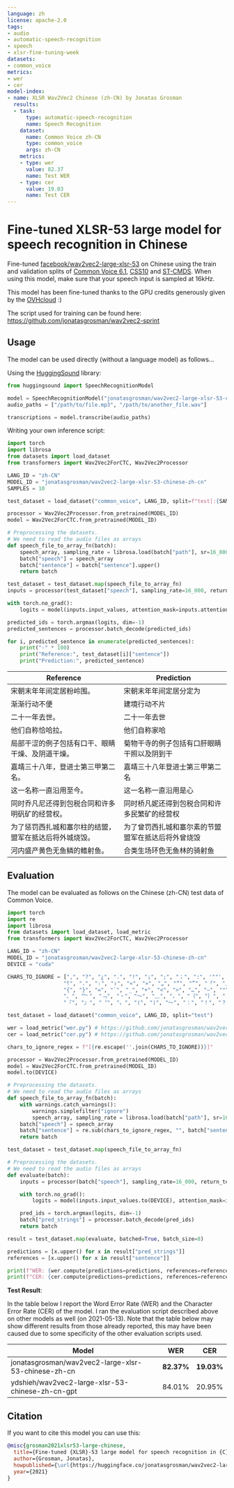 ```yaml
---
language: zh
license: apache-2.0
tags:
- audio
- automatic-speech-recognition
- speech
- xlsr-fine-tuning-week
datasets:
- common_voice
metrics:
- wer
- cer
model-index:
- name: XLSR Wav2Vec2 Chinese (zh-CN) by Jonatas Grosman
  results:
  - task:
      type: automatic-speech-recognition
      name: Speech Recognition
    dataset:
      name: Common Voice zh-CN
      type: common_voice
      args: zh-CN
    metrics:
    - type: wer
      value: 82.37
      name: Test WER
    - type: cer
      value: 19.03
      name: Test CER
---
```


# Fine-tuned XLSR-53 large model for speech recognition in Chinese

Fine-tuned [facebook/wav2vec2-large-xlsr-53](https://huggingface.co/facebook/wav2vec2-large-xlsr-53) on Chinese using the train and validation splits of [Common Voice 6.1](https://huggingface.co/datasets/common_voice), [CSS10](https://github.com/Kyubyong/css10) and [ST-CMDS](http://www.openslr.org/38/).
When using this model, make sure that your speech input is sampled at 16kHz.

This model has been fine-tuned thanks to the GPU credits generously given by the [OVHcloud](https://www.ovhcloud.com/en/public-cloud/ai-training/) :)

The script used for training can be found here: https://github.com/jonatasgrosman/wav2vec2-sprint

## Usage

The model can be used directly (without a language model) as follows...

Using the [HuggingSound](https://github.com/jonatasgrosman/huggingsound) library:

```python
from huggingsound import SpeechRecognitionModel

model = SpeechRecognitionModel("jonatasgrosman/wav2vec2-large-xlsr-53-chinese-zh-cn")
audio_paths = ["/path/to/file.mp3", "/path/to/another_file.wav"]

transcriptions = model.transcribe(audio_paths)
```

Writing your own inference script:

```python
import torch
import librosa
from datasets import load_dataset
from transformers import Wav2Vec2ForCTC, Wav2Vec2Processor

LANG_ID = "zh-CN"
MODEL_ID = "jonatasgrosman/wav2vec2-large-xlsr-53-chinese-zh-cn"
SAMPLES = 10

test_dataset = load_dataset("common_voice", LANG_ID, split=f"test[:{SAMPLES}]")

processor = Wav2Vec2Processor.from_pretrained(MODEL_ID)
model = Wav2Vec2ForCTC.from_pretrained(MODEL_ID)

# Preprocessing the datasets.
# We need to read the audio files as arrays
def speech_file_to_array_fn(batch):
    speech_array, sampling_rate = librosa.load(batch["path"], sr=16_000)
    batch["speech"] = speech_array
    batch["sentence"] = batch["sentence"].upper()
    return batch

test_dataset = test_dataset.map(speech_file_to_array_fn)
inputs = processor(test_dataset["speech"], sampling_rate=16_000, return_tensors="pt", padding=True)

with torch.no_grad():
    logits = model(inputs.input_values, attention_mask=inputs.attention_mask).logits

predicted_ids = torch.argmax(logits, dim=-1)
predicted_sentences = processor.batch_decode(predicted_ids)

for i, predicted_sentence in enumerate(predicted_sentences):
    print("-" * 100)
    print("Reference:", test_dataset[i]["sentence"])
    print("Prediction:", predicted_sentence)
```

| Reference  | Prediction |
| ------------- | ------------- |
| 宋朝末年年间定居粉岭围。 | 宋朝末年年间定居分定为 |
| 渐渐行动不便 | 建境行动不片 |
| 二十一年去世。 | 二十一年去世 |
| 他们自称恰哈拉。 | 他们自称家哈<unk> |
| 局部干涩的例子包括有口干、眼睛干燥、及阴道干燥。 | 菊物干寺的例子包括有口肝眼睛干照以及阴到干<unk> |
| 嘉靖三十八年，登进士第三甲第二名。 | 嘉靖三十八年登进士第三甲第二名 |
| 这一名称一直沿用至今。 | 这一名称一直沿用是心 |
| 同时乔凡尼还得到包税合同和许多明矾矿的经营权。 | 同时桥凡妮还得到包税合同和许多民繁矿的经营权 |
| 为了惩罚西扎城和塞尔柱的结盟，盟军在抵达后将外城烧毁。 | 为了曾罚西扎城和塞尔素的节盟盟军在抵达后将外曾烧毁 |
| 河内盛产黄色无鱼鳞的鳍射鱼。 | 合类生场环色无鱼林的骑射鱼 |

## Evaluation

The model can be evaluated as follows on the Chinese (zh-CN) test data of Common Voice.

```python
import torch
import re
import librosa
from datasets import load_dataset, load_metric
from transformers import Wav2Vec2ForCTC, Wav2Vec2Processor

LANG_ID = "zh-CN"
MODEL_ID = "jonatasgrosman/wav2vec2-large-xlsr-53-chinese-zh-cn"
DEVICE = "cuda"

CHARS_TO_IGNORE = [",", "?", "¿", ".", "!", "¡", ";", "；", ":", '""', "%", '"', "�", "ʿ", "·", "჻", "~", "՞",
                  "؟", "،", "।", "॥", "«", "»", "„", "“", "”", "「", "」", "‘", "’", "《", "》", "(", ")", "[", "]",
                  "{", "}", "=", "`", "_", "+", "<", ">", "…", "–", "°", "´", "ʾ", "‹", "›", "©", "®", "—", "→", "。",
                  "、", "﹂", "﹁", "‧", "～", "﹏", "，", "｛", "｝", "（", "）", "［", "］", "【", "】", "‥", "〽",
                  "『", "』", "〝", "〟", "⟨", "⟩", "〜", "：", "！", "？", "♪", "؛", "/", "\\", "º", "−", "^", "'", "ʻ", "ˆ"]

test_dataset = load_dataset("common_voice", LANG_ID, split="test")

wer = load_metric("wer.py") # https://github.com/jonatasgrosman/wav2vec2-sprint/blob/main/wer.py
cer = load_metric("cer.py") # https://github.com/jonatasgrosman/wav2vec2-sprint/blob/main/cer.py

chars_to_ignore_regex = f"[{re.escape(''.join(CHARS_TO_IGNORE))}]"

processor = Wav2Vec2Processor.from_pretrained(MODEL_ID)
model = Wav2Vec2ForCTC.from_pretrained(MODEL_ID)
model.to(DEVICE)

# Preprocessing the datasets.
# We need to read the audio files as arrays
def speech_file_to_array_fn(batch):
    with warnings.catch_warnings():
        warnings.simplefilter("ignore")
        speech_array, sampling_rate = librosa.load(batch["path"], sr=16_000)
    batch["speech"] = speech_array
    batch["sentence"] = re.sub(chars_to_ignore_regex, "", batch["sentence"]).upper()
    return batch

test_dataset = test_dataset.map(speech_file_to_array_fn)

# Preprocessing the datasets.
# We need to read the audio files as arrays
def evaluate(batch):
    inputs = processor(batch["speech"], sampling_rate=16_000, return_tensors="pt", padding=True)

    with torch.no_grad():
        logits = model(inputs.input_values.to(DEVICE), attention_mask=inputs.attention_mask.to(DEVICE)).logits

    pred_ids = torch.argmax(logits, dim=-1)
    batch["pred_strings"] = processor.batch_decode(pred_ids)
    return batch

result = test_dataset.map(evaluate, batched=True, batch_size=8)

predictions = [x.upper() for x in result["pred_strings"]]
references = [x.upper() for x in result["sentence"]]

print(f"WER: {wer.compute(predictions=predictions, references=references, chunk_size=1000) * 100}")
print(f"CER: {cer.compute(predictions=predictions, references=references, chunk_size=1000) * 100}")
```

**Test Result**:

In the table below I report the Word Error Rate (WER) and the Character Error Rate (CER) of the model. I ran the evaluation script described above on other models as well (on 2021-05-13). Note that the table below may show different results from those already reported, this may have been caused due to some specificity of the other evaluation scripts used.

| Model | WER | CER |
| ------------- | ------------- | ------------- |
| jonatasgrosman/wav2vec2-large-xlsr-53-chinese-zh-cn | **82.37%** | **19.03%** |
| ydshieh/wav2vec2-large-xlsr-53-chinese-zh-cn-gpt | 84.01% | 20.95% |


## Citation
If you want to cite this model you can use this:

```bibtex
@misc{grosman2021xlsr53-large-chinese,
  title={Fine-tuned {XLSR}-53 large model for speech recognition in {C}hinese},
  author={Grosman, Jonatas},
  howpublished={\url{https://huggingface.co/jonatasgrosman/wav2vec2-large-xlsr-53-chinese-zh-cn}},
  year={2021}
}
```